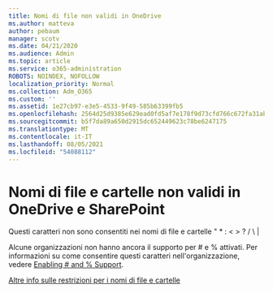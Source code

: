 ```yaml
---
title: Nomi di file non validi in OneDrive
ms.author: matteva
author: pebaum
manager: scotv
ms.date: 04/21/2020
ms.audience: Admin
ms.topic: article
ms.service: o365-administration
ROBOTS: NOINDEX, NOFOLLOW
localization_priority: Normal
ms.collection: Adm_O365
ms.custom: ''
ms.assetid: 1e27cb97-e3e5-4533-9f49-585b63399fb5
ms.openlocfilehash: 2564d25d9385e629ead0fd5af7e178f9d73cfd766c672fa31abc493185786c76
ms.sourcegitcommit: b5f7da89a650d2915dc652449623c78be6247175
ms.translationtype: MT
ms.contentlocale: it-IT
ms.lasthandoff: 08/05/2021
ms.locfileid: "54088112"
---
```

# <a name="invalid-file-and-folder-names-in-onedrive-and-sharepoint"></a>Nomi di file e cartelle non validi in OneDrive e SharePoint

Questi caratteri non sono consentiti nei nomi di file e cartelle " \* : \< \> ? / \ | 
  
Alcune organizzazioni non hanno ancora il supporto per # e % attivati. Per informazioni su come consentire questi caratteri nell'organizzazione, vedere [Enabling # and % Support](https://go.microsoft.com/fwlink/?linkid=862611). 
  
[Altre info sulle restrizioni per i nomi di file e cartelle](https://go.microsoft.com/fwlink/?linkid=866430)
  

